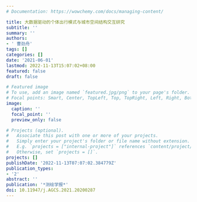 ```yaml
---
# Documentation: https://wowchemy.com/docs/managing-content/

title: 大数据驱动的个体出行模式与城市空间结构交互研究
subtitle: ''
summary: ''
authors:
- ' 曹劲舟'
tags: []
categories: []
date: '2021-06-01'
lastmod: 2022-11-13T15:07:02+08:00
featured: false
draft: false

# Featured image
# To use, add an image named `featured.jpg/png` to your page's folder.
# Focal points: Smart, Center, TopLeft, Top, TopRight, Left, Right, BottomLeft, Bottom, BottomRight.
image:
  caption: ''
  focal_point: ''
  preview_only: false

# Projects (optional).
#   Associate this post with one or more of your projects.
#   Simply enter your project's folder or file name without extension.
#   E.g. `projects = ["internal-project"]` references `content/project/deep-learning/index.md`.
#   Otherwise, set `projects = []`.
projects: []
publishDate: '2022-11-13T07:07:02.384779Z'
publication_types:
- '2'
abstract: ''
publication: '*测绘学报*'
doi: 10.11947/j.AGCS.2021.20200287
---
```

